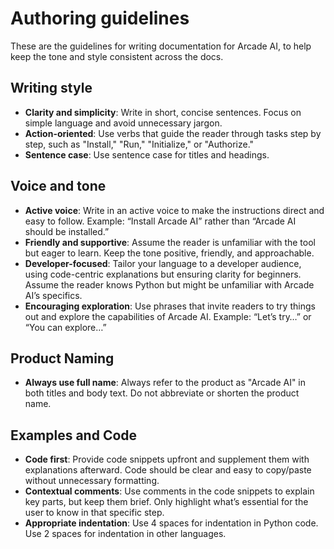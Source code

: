 # Authoring guidelines

These are the guidelines for writing documentation for Arcade AI, to help keep
the tone and style consistent across the docs.

## Writing style

- **Clarity and simplicity**: Write in short, concise sentences. Focus on simple
  language and avoid unnecessary jargon.
- **Action-oriented**: Use verbs that guide the reader through tasks step by
  step, such as "Install," "Run," "Initialize," or "Authorize."
- **Sentence case**: Use sentence case for titles and headings.

## Voice and tone

- **Active voice**: Write in an active voice to make the instructions direct and
  easy to follow. Example: “Install Arcade AI” rather than “Arcade AI should be
  installed.”
- **Friendly and supportive**: Assume the reader is unfamiliar with the tool but
  eager to learn. Keep the tone positive, friendly, and approachable.
- **Developer-focused**: Tailor your language to a developer audience, using
  code-centric explanations but ensuring clarity for beginners. Assume the
  reader knows Python but might be unfamiliar with Arcade AI’s specifics.
- **Encouraging exploration**: Use phrases that invite readers to try things out
  and explore the capabilities of Arcade AI. Example: “Let’s try…” or “You can
  explore…”

## Product Naming

- **Always use full name**: Always refer to the product as "Arcade AI" in both
  titles and body text. Do not abbreviate or shorten the product name.

## Examples and Code

- **Code first**: Provide code snippets upfront and supplement them with
  explanations afterward. Code should be clear and easy to copy/paste without
  unnecessary formatting.
- **Contextual comments**: Use comments in the code snippets to explain key
  parts, but keep them brief. Only highlight what’s essential for the user to
  know in that specific step.
- **Appropriate indentation**: Use 4 spaces for indentation in Python code. Use
  2 spaces for indentation in other languages.
